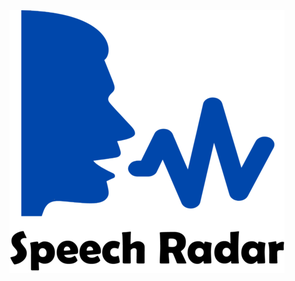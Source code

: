  <div style="text-align:center">
 <img src="https://github.com/ish2nv/Computing-Project/blob/master/Logo/speech%20radar%20entire%20logo.png">
</div>
